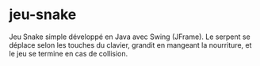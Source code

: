 # jeu-snake
Jeu Snake simple développé en Java avec Swing (JFrame). Le serpent se déplace selon les touches du clavier, grandit en mangeant la nourriture, et le jeu se termine en cas de collision.
